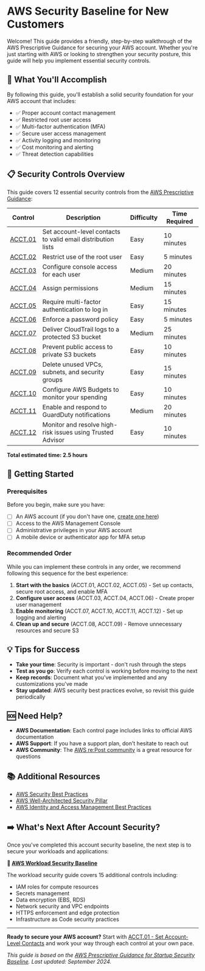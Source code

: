 # AWS Security Baseline for New Customers

Welcome! This guide provides a friendly, step-by-step walkthrough of the AWS Prescriptive Guidance for securing your AWS account. Whether you're just starting with AWS or looking to strengthen your security posture, this guide will help you implement essential security controls.

## 🎯 What You'll Accomplish

By following this guide, you'll establish a solid security foundation for your AWS account that includes:

- ✅ Proper account contact management
- ✅ Restricted root user access
- ✅ Multi-factor authentication (MFA)
- ✅ Secure user access management
- ✅ Activity logging and monitoring
- ✅ Cost monitoring and alerting
- ✅ Threat detection capabilities

## 📋 Security Controls Overview

This guide covers 12 essential security controls from the [AWS Prescriptive Guidance](https://docs.aws.amazon.com/prescriptive-guidance/latest/aws-startup-security-baseline/controls-acct.html):

| Control | Description | Difficulty | Time Required |
|---------|-------------|------------|---------------|
| [ACCT.01](./acct-01.md) | Set account-level contacts to valid email distribution lists | Easy | 10 minutes |
| [ACCT.02](./acct-02.md) | Restrict use of the root user | Easy | 5 minutes |
| [ACCT.03](./acct-03.md) | Configure console access for each user | Medium | 20 minutes |
| [ACCT.04](./acct-04.md) | Assign permissions | Medium | 15 minutes |
| [ACCT.05](./acct-05.md) | Require multi-factor authentication to log in | Easy | 15 minutes |
| [ACCT.06](./acct-06.md) | Enforce a password policy | Easy | 5 minutes |
| [ACCT.07](./acct-07.md) | Deliver CloudTrail logs to a protected S3 bucket | Medium | 25 minutes |
| [ACCT.08](./acct-08.md) | Prevent public access to private S3 buckets | Easy | 10 minutes |
| [ACCT.09](./acct-09.md) | Delete unused VPCs, subnets, and security groups | Easy | 15 minutes |
| [ACCT.10](./acct-10.md) | Configure AWS Budgets to monitor your spending | Easy | 10 minutes |
| [ACCT.11](./acct-11.md) | Enable and respond to GuardDuty notifications | Medium | 20 minutes |
| [ACCT.12](./acct-12.md) | Monitor and resolve high-risk issues using Trusted Advisor | Easy | 10 minutes |

**Total estimated time: 2.5 hours**

## 🚀 Getting Started

### Prerequisites

Before you begin, make sure you have:

- [ ] An AWS account (if you don't have one, [create one here](https://aws.amazon.com/free/))
- [ ] Access to the AWS Management Console
- [ ] Administrative privileges in your AWS account
- [ ] A mobile device or authenticator app for MFA setup

### Recommended Order

While you can implement these controls in any order, we recommend following this sequence for the best experience:

1. **Start with the basics** (ACCT.01, ACCT.02, ACCT.05) - Set up contacts, secure root access, and enable MFA
2. **Configure user access** (ACCT.03, ACCT.04, ACCT.06) - Create proper user management
3. **Enable monitoring** (ACCT.07, ACCT.10, ACCT.11, ACCT.12) - Set up logging and alerting
4. **Clean up and secure** (ACCT.08, ACCT.09) - Remove unnecessary resources and secure S3

## 💡 Tips for Success

- **Take your time**: Security is important - don't rush through the steps
- **Test as you go**: Verify each control is working before moving to the next
- **Keep records**: Document what you've implemented and any customizations you've made
- **Stay updated**: AWS security best practices evolve, so revisit this guide periodically

## 🆘 Need Help?

- **AWS Documentation**: Each control page includes links to official AWS documentation
- **AWS Support**: If you have a support plan, don't hesitate to reach out
- **AWS Community**: The [AWS re:Post community](https://repost.aws/) is a great resource for questions

## 📚 Additional Resources

- [AWS Security Best Practices](https://docs.aws.amazon.com/security/)
- [AWS Well-Architected Security Pillar](https://docs.aws.amazon.com/wellarchitected/latest/security-pillar/)
- [AWS Identity and Access Management Best Practices](https://docs.aws.amazon.com/IAM/latest/UserGuide/best-practices.html)

## ➡️ What's Next After Account Security?

Once you've completed this account security baseline, the next step is to secure your workloads and applications:

**🔗 [AWS Workload Security Baseline](https://github.com/rushealy-aws/aws-prescriptive-guidance-workload-security-step-by-step)**

The workload security guide covers 15 additional controls including:
- IAM roles for compute resources
- Secrets management
- Data encryption (EBS, RDS)
- Network security and VPC endpoints
- HTTPS enforcement and edge protection
- Infrastructure as Code security practices

---

**Ready to secure your AWS account?** Start with [ACCT.01 - Set Account-Level Contacts](./acct-01.md) and work your way through each control at your own pace.

*This guide is based on the [AWS Prescriptive Guidance for Startup Security Baseline](https://docs.aws.amazon.com/prescriptive-guidance/latest/aws-startup-security-baseline/controls-acct.html). Last updated: September 2024.*
